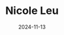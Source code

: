 ---
title: Nicole Leu
sort: Leu Nicole
date: 2024-11-13
role: Assistentin der Fallführenden
email: nicole.leu@adesso-sozialberatung.ch
phone: 062 207 07 81
edu:
  - Detailshandelsfachfrau EFZ
core:
  - Kommunikations- und Teamfähig
---